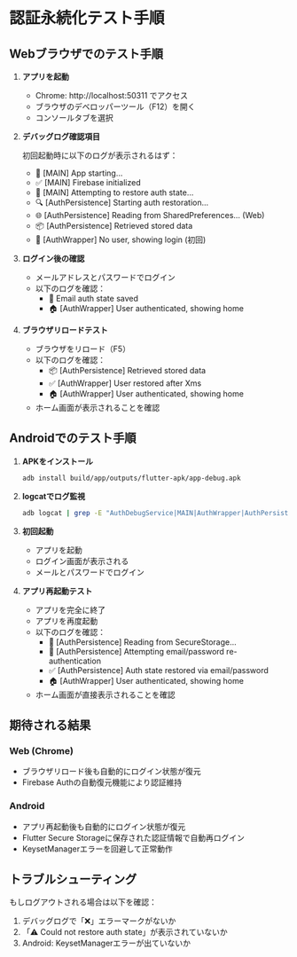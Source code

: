 # 認証永続化テスト手順

## Webブラウザでのテスト手順

1. **アプリを起動**
   - Chrome: http://localhost:50311 でアクセス
   - ブラウザのデベロッパーツール（F12）を開く
   - コンソールタブを選択

2. **デバッグログ確認項目**

   初回起動時に以下のログが表示されるはず：
   - 🚀 [MAIN] App starting...
   - ✅ [MAIN] Firebase initialized
   - 🔄 [MAIN] Attempting to restore auth state...
   - 🔍 [AuthPersistence] Starting auth restoration...
   - 🌐 [AuthPersistence] Reading from SharedPreferences... (Web)
   - 📦 [AuthPersistence] Retrieved stored data
   - 🔐 [AuthWrapper] No user, showing login (初回)

3. **ログイン後の確認**
   - メールアドレスとパスワードでログイン
   - 以下のログを確認：
     - 💾 Email auth state saved
     - 🏠 [AuthWrapper] User authenticated, showing home

4. **ブラウザリロードテスト**
   - ブラウザをリロード（F5）
   - 以下のログを確認：
     - 📦 [AuthPersistence] Retrieved stored data
     - ✅ [AuthWrapper] User restored after Xms
     - 🏠 [AuthWrapper] User authenticated, showing home
   - ホーム画面が表示されることを確認

## Androidでのテスト手順

1. **APKをインストール**
   ```bash
   adb install build/app/outputs/flutter-apk/app-debug.apk
   ```

2. **logcatでログ監視**
   ```bash
   adb logcat | grep -E "AuthDebugService|MAIN|AuthWrapper|AuthPersistence"
   ```

3. **初回起動**
   - アプリを起動
   - ログイン画面が表示される
   - メールとパスワードでログイン

4. **アプリ再起動テスト**
   - アプリを完全に終了
   - アプリを再度起動
   - 以下のログを確認：
     - 📱 [AuthPersistence] Reading from SecureStorage...
     - 🔑 [AuthPersistence] Attempting email/password re-authentication
     - ✅ [AuthPersistence] Auth state restored via email/password
     - 🏠 [AuthWrapper] User authenticated, showing home
   - ホーム画面が直接表示されることを確認

## 期待される結果

### Web (Chrome)
- ブラウザリロード後も自動的にログイン状態が復元
- Firebase Authの自動復元機能により認証維持

### Android
- アプリ再起動後も自動的にログイン状態が復元
- Flutter Secure Storageに保存された認証情報で自動再ログイン
- KeysetManagerエラーを回避して正常動作

## トラブルシューティング

もしログアウトされる場合は以下を確認：
1. デバッグログで「❌」エラーマークがないか
2. 「⚠️ Could not restore auth state」が表示されていないか
3. Android: KeysetManagerエラーが出ていないか